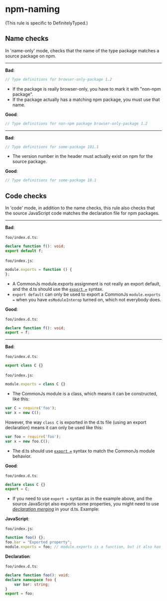 # npm-naming

(This rule is specific to DefinitelyTyped.)

## Name checks
In 'name-only' mode, checks that the name of the type package matches a source package on npm.

---

**Bad**:

```ts
// Type definitions for browser-only-package 1.2
```

* If the package is really browser-only, you have to mark it with "non-npm package".
* If the package actually has a matching npm package, you must use that name.

**Good**:

```ts
// Type definitions for non-npm package browser-only-package 1.2
```

---

**Bad**:

```ts
// Type definitions for some-package 101.1
```

* The version number in the header must actually exist on npm for the source package.

**Good**:

```ts
// Type definitions for some-package 10.1
```

## Code checks

In 'code' mode, in addition to the name checks, this rule also checks that the source JavaScript code matches the declaration file for npm packages.

---

**Bad**:

`foo/index.d.ts`:

```ts
declare function f(): void;
export default f;
```

`foo/index.js`:

```js
module.exports = function () {
};
```

* A CommonJs module.exports assignment is not really an export default, and the d.ts should use the [`export =`](https://www.typescriptlang.org/docs/handbook/modules.html#export--and-import--require) syntax.
* `export default` can only be used to export a CommonJs `module.exports =` when you have `esModuleInterop` turned on, which not everybody does.

**Good**:

`foo/index.d.ts`:

```ts
declare function f(): void;
export = f;
```

---

**Bad**:

`foo/index.d.ts`:

```ts
export class C {}
```

`foo/index.js`:

```js
module.exports = class C {}
```

* The CommonJs module is a class, which means it can be constructed, like this:
```js
var C = require('foo');
var x = new C();
```
However, the way `class C` is exported in the d.ts file (using an export declaration) means it can only be used like this:
```ts
var foo = require('foo');
var x = new foo.C(); 
```

* The d.ts should use [`export =`](https://www.typescriptlang.org/docs/handbook/modules.html#export--and-import--require)
syntax to match the CommonJs module behavior.

**Good**:

`foo/index.d.ts`:

```ts
declare class C {}
export = C;
```

* If you need to use `export =` syntax as in the example above, and the source JavaScript also exports some properties,
you might need to use [*declaration merging*](https://www.typescriptlang.org/docs/handbook/declaration-merging.html#merging-namespaces-with-classes-functions-and-enums) in your d.ts. Example:

**JavaScript**:

`foo/index.js`:

```js
function foo() {};
foo.bar = "Exported property";
module.exports = foo; // module.exports is a function, but it also has a property called `bar`
```

**Declaration**:

`foo/index.d.ts`:

```ts
declare function foo(): void;
declare namespace foo {
    var bar: string;
}
export = foo;
```
